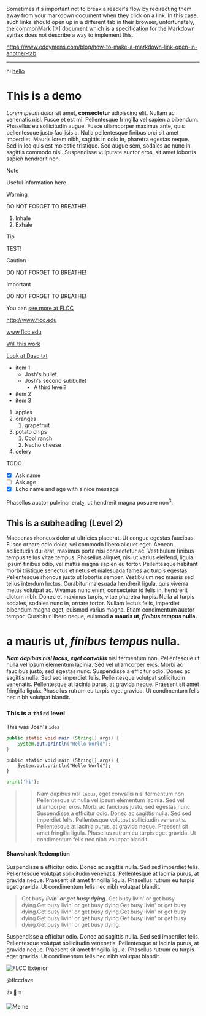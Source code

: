 Sometimes it's important not to break a reader's flow by redirecting them away from your markdown document when they click on a link. In this case, such links should open up in a different tab in their browser, unfortunately, the commonMark [↗] document which is a specification for the Markdown syntax does not describe a way to implement this.

https://www.eddymens.com/blog/how-to-make-a-markdown-link-open-in-another-tab

---

hi <ins>hello</ins>

# This is a demo

*Lorem ipsum dolor* sit amet, **consectetur** adipiscing elit. Nullam ac venenatis nisl. Fusce et est mi. Pellentesque fringilla vel sapien a bibendum. Phasellus eu sollicitudin augue. Fusce ullamcorper maximus ante, quis pellentesque justo facilisis a. Nulla pellentesque finibus orci sit amet imperdiet. Mauris lorem nibh, sagittis in odio in, pharetra egestas neque. Sed in leo quis est molestie tristique. Sed augue sem, sodales ac nunc in, sagittis commodo nisl. Suspendisse vulputate auctor eros, sit amet lobortis sapien 
hendrerit non.

> [!NOTE]
> Useful information here

> [!WARNING]
> DO NOT FORGET TO BREATHE!
1. Inhale
2. Exhale

> [!TIP]
> TEST!

> [!CAUTION]
> DO NOT FORGET TO BREATHE!

> [!IMPORTANT]
> DO NOT FORGET TO BREATHE!

You can [see more at FLCC](https://www.flcc.edu)

http://www.flcc.edu

www.flcc.edu

[Will this work](www.flcc.edu)

[Look at Dave.txt](dave.txt)

* item 1
    * Josh's bullet
    * Josh's second subbullet
      * A third level?
* item 2 
* item 3

1. apples
2. oranges
    1. grapefruit
3. potato chips
    1. Cool ranch
    2. Nacho cheese
4. celery

TODO
- [x] Ask name
- [ ] Ask age
- [x] Echo name and age with a nice message

Phasellus auctor pulvinar erat<sub>2</sub>, ut hendrerit magna posuere non<sup>3</sup>.

## This is a subheading (Level 2)
~~Maecenas rhoncus~~ dolor at ultricies placerat. Ut congue egestas faucibus. Fusce ornare odio dolor, vel commodo libero aliquet eget. Aenean sollicitudin dui erat, maximus porta nisi consectetur ac. Vestibulum finibus tempus tellus vitae tempus. Phasellus aliquet, nisi ut varius eleifend, ligula ipsum finibus odio, vel mattis magna sapien eu tortor. Pellentesque habitant morbi tristique senectus et netus et malesuada fames ac turpis egestas. Pellentesque rhoncus justo ut lobortis semper. Vestibulum nec mauris sed tellus interdum luctus. Curabitur malesuada hendrerit ligula, quis viverra metus volutpat ac. Vivamus nunc enim, consectetur id felis in, hendrerit dictum nibh. Donec et maximus turpis, vitae pharetra turpis. Nulla at turpis sodales, sodales nunc in, ornare tortor. Nullam lectus felis, imperdiet bibendum magna eget, euismod varius magna. Etiam condimentum auctor tempor. Curabitur libero neque, euismod
**a mauris ut, *finibus tempus* nulla.**

# **a mauris ut, *finibus tempus* nulla.**

***Nam dapibus nisl lacus, eget convallis*** nisl fermentum non. Pellentesque ut nulla vel ipsum elementum lacinia. Sed vel ullamcorper eros. Morbi ac faucibus justo, sed egestas nunc. Suspendisse a efficitur odio. Donec ac sagittis nulla. Sed sed imperdiet felis. Pellentesque volutpat sollicitudin venenatis. Pellentesque at lacinia purus, at gravida neque. Praesent sit amet fringilla ligula. Phasellus rutrum eu turpis eget gravida. Ut condimentum felis nec nibh volutpat blandit.

### This is a `third` level

This was Josh's ``idea``

```java
public static void main (String[] args) {
    System.out.println("Hello World");
}
```

```
public static void main (String[] args) {
    System.out.println("Hello World");
}
```

```python
print('hi');
```


>>Nam dapibus nisl `lacus`, eget convallis nisl fermentum non. Pellentesque ut nulla vel ipsum elementum lacinia. Sed vel ullamcorper eros. Morbi ac faucibus justo, sed egestas nunc. Suspendisse a efficitur odio. Donec ac sagittis nulla. Sed sed imperdiet felis. Pellentesque volutpat sollicitudin venenatis. Pellentesque at lacinia purus, at gravida neque. Praesent sit amet fringilla ligula. Phasellus rutrum eu turpis eget gravida. Ut condimentum felis nec nibh volutpat blandit.

#### Shawshank Redemption

Suspendisse a efficitur odio. Donec ac sagittis nulla. Sed sed imperdiet felis. Pellentesque volutpat sollicitudin venenatis. Pellentesque at lacinia purus, at gravida neque. Praesent sit amet fringilla ligula. Phasellus rutrum eu turpis eget gravida. Ut condimentum felis nec nibh volutpat blandit.

> Get busy ***livin' or get busy dying***. Get busy livin' or get busy dying.Get busy livin' or get busy dying.Get busy livin' or get busy dying.Get busy livin' or get busy dying.Get busy livin' or get busy dying.Get busy livin' or get busy dying.Get busy livin' or get busy dying.Get busy livin' or get busy dying.

Suspendisse a efficitur odio. Donec ac sagittis nulla. Sed sed imperdiet felis. Pellentesque volutpat sollicitudin venenatis. Pellentesque at lacinia purus, at gravida neque. Praesent sit amet fringilla ligula. Phasellus rutrum eu turpis eget gravida. Ut condimentum felis nec nibh volutpat blandit.

![FLCC Exterior](https://flcc.edu/_rwd-branding/slides/winter-visit-lg.jpg)

@flccdave

:+1:
:poop:
::

![Meme](https://i.imgur.com/7F6e4kM.png)


